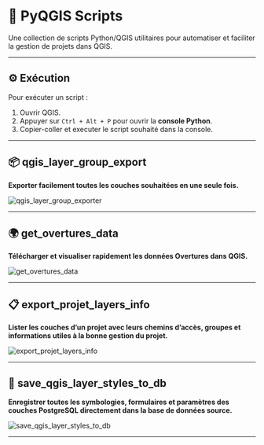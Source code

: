 # 🐍 PyQGIS Scripts

Une collection de scripts Python/QGIS utilitaires pour automatiser et faciliter la gestion de projets dans QGIS.

---

## ⚙️ Exécution

Pour exécuter un script :

1. Ouvrir QGIS.
2. Appuyer sur `Ctrl + Alt + P` pour ouvrir la **console Python**.
3. Copier-coller et executer le script souhaité dans la console.

---

## 📦 qgis_layer_group_export

**Exporter facilement toutes les couches souhaitées en une seule fois.**

![qgis_layer_group_exporter](https://github.com/user-attachments/assets/404a20b3-b98b-486f-b8c3-d25abe6cc598)

---

## 🌍 get_overtures_data

**Télécharger et visualiser rapidement les données Overtures dans QGIS.**

![get_overtures_data](https://github.com/user-attachments/assets/47d4fc1c-9bb1-46a0-907a-ee060642e91d)

---

## 📋 export_projet_layers_info

**Lister les couches d’un projet avec leurs chemins d’accès, groupes et informations utiles à la bonne gestion du projet.**

![export_projet_layers_info](https://github.com/user-attachments/assets/2aac41af-da15-4b7f-a2b7-54ad90c2e624)

---

## 🎨 save_qgis_layer_styles_to_db

**Enregistrer toutes les symbologies, formulaires et paramètres des couches PostgreSQL directement dans la base de données source.**

![save_qgis_layer_styles_to_db](https://github.com/user-attachments/assets/acca2f98-3f7c-4d9e-9821-7973839d39c0)

---
